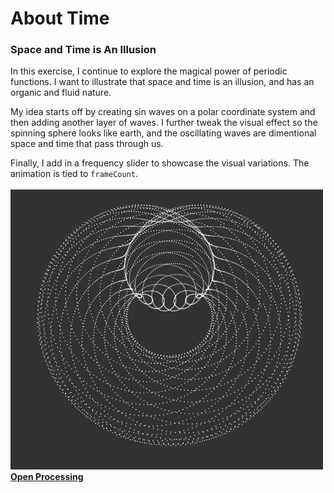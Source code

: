 # About Time

### Space and Time is An Illusion

In this exercise, I continue to explore the magical power of periodic functions. I want to illustrate that space and time is an illusion, and has an organic and fluid nature.

My idea starts off by creating sin waves on a polar coordinate system and then adding another layer of waves. I further tweak the visual effect so the spinning sphere looks like earth, and the oscillating waves are dimentional space and time that pass through us.

Finally, I add in a frequency slider to showcase the visual variations. The animation is tied to `frameCount`.
<br>
<br>
<img src="./screenshot.png" width="500" alt="Time Screenshot">
<br>
**[Open Processing](https://openprocessing.org/sketch/1584180)**
